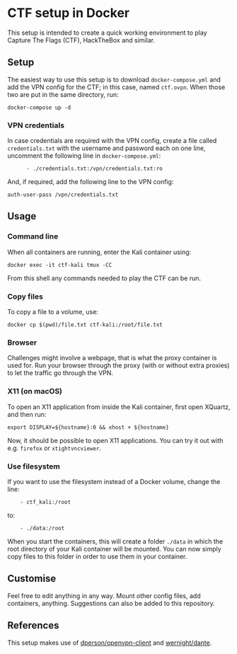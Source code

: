 
# CTF setup in Docker
This setup is intended to create a quick working environment to play Capture The Flags (CTF), HackTheBox and similar.

## Setup
The easiest way to use this setup is to download `docker-compose.yml` and add the VPN config for the CTF; in this case, named `ctf.ovpn`. When those two are put in the same directory, run:
```
docker-compose up -d
```

### VPN credentials
In case credentials are required with the VPN config, create a file called `credentials.txt` with the username and password each on one line, uncomment the following line in `docker-compose.yml`:
```
      - ./credentials.txt:/vpn/credentials.txt:ro
```

And, if required, add the following line to the VPN config:
```
auth-user-pass /vpn/credentials.txt
```

## Usage

### Command line 
When all containers are running, enter the Kali container using:
```
docker exec -it ctf-kali tmux -CC
```
From this shell any commands needed to play the CTF can be run.

### Copy files
To copy a file to a volume, use:
```
docker cp $(pwd)/file.txt ctf-kali:/root/file.txt
```

### Browser
Challenges might involve a webpage, that is what the proxy container is used for. Run your browser through the proxy (with or without extra proxies) to let the traffic go through the VPN.

### X11 (on macOS)
To open an X11 application from inside the Kali container, first open XQuartz, and then run:
```
export DISPLAY=${hostname}:0 && xhost + ${hostname}
```

Now, it should be possible to open X11 applications. You can try it out with e.g. `firefox` or `xtightvncviewer`.

### Use filesystem
If you want to use the filesystem instead of a Docker volume, change the line:
```
    - ctf_kali:/root
```

to:
```
    - ./data:/root
```

When you start the containers, this will create a folder `./data` in which the root directory of your Kali container will be mounted. You can now simply copy files to this folder in order to use them in your container.

## Customise
Feel free to edit anything in any way. Mount other config files, add containers, anything. Suggestions can also be added to this repository.

## References

This setup makes use of [dperson/openvpn-client](https://github.com/dperson/openvpn-client) and [wernight/dante](https://github.com/wernight/docker-dante).
